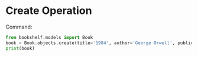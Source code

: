 # Create Operation

Command:
```python
from bookshelf.models import Book
book = Book.objects.create(title='1984', author='George Orwell', publication_year=1949)
print(book)
